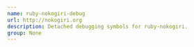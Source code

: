 ```yaml
---
name: ruby-nokogiri-debug
url: http://nokogiri.org
description: Detached debugging symbols for ruby-nokogiri.
group: None
---
```

